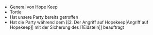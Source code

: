 - General von Hope Keep
- Tortle
- Hat unsere Party bereits getroffen
- Hat die Party während dem [[2. Der Angriff auf Hopekeep|Angriff auf Hopekeep]] mit der Sicherung des [[Eidstein]] beauftragt  
